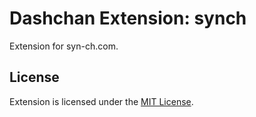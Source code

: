 # Dashchan Extension: synch

Extension for syn-ch.com.

## License

Extension is licensed under the [MIT License](LICENSE).